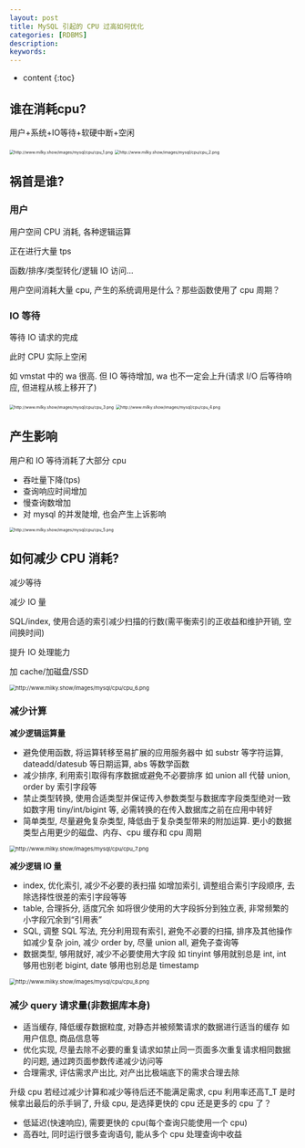 ```yaml
---
layout: post
title: MySQL 引起的 CPU 过高如何优化
categories: [RDBMS]
description: 
keywords: 
---
```


* content
{:toc}


## 谁在消耗cpu?

用户+系统+IO等待+软硬中断+空闲

<img src="http://www.milky.show/images/mysql/cpu/cpu_1.png" alt="http://www.milky.show/images/mysql/cpu/cpu_1.png" style="zoom:50%;" />

<img src="http://www.milky.show/images/mysql/cpu/cpu_2.png" alt="http://www.milky.show/images/mysql/cpu/cpu_2.png" style="zoom:50%;" />

## 祸首是谁?

### 用户

用户空间 CPU 消耗, 各种逻辑运算

正在进行大量 tps

函数/排序/类型转化/逻辑 IO 访问…

用户空间消耗大量 cpu, 产生的系统调用是什么？那些函数使用了 cpu 周期？

### IO 等待

等待 IO 请求的完成

此时 CPU 实际上空闲

如 vmstat 中的 wa 很高. 但 IO 等待增加, wa 也不一定会上升(请求 I/O 后等待响应, 但进程从核上移开了)

<img src="http://www.milky.show/images/mysql/cpu/cpu_3.png" alt="http://www.milky.show/images/mysql/cpu/cpu_3.png" style="zoom:50%;" />

<img src="http://www.milky.show/images/mysql/cpu/cpu_4.png" alt="http://www.milky.show/images/mysql/cpu/cpu_4.png" style="zoom:50%;" />

## 产生影响

用户和 IO 等待消耗了大部分 cpu

-   吞吐量下降(tps)
-   查询响应时间增加
-   慢查询数增加
-   对 mysql 的并发陡增, 也会产生上诉影响

<img src="http://www.milky.show/images/mysql/cpu/cpu_5.png" alt="http://www.milky.show/images/mysql/cpu/cpu_5.png" style="zoom:50%;" />

## 如何减少 CPU 消耗?

减少等待

减少 IO 量

SQL/index, 使用合适的索引减少扫描的行数(需平衡索引的正收益和维护开销, 空间换时间)

提升 IO 处理能力

加 cache/加磁盘/SSD

<img src="http://www.milky.show/images/mysql/cpu/cpu_6.png" alt="http://www.milky.show/images/mysql/cpu/cpu_6.png" style="zoom: 67%;" />

### **减少计算**

**减少逻辑运算量**

-   避免使用函数, 将运算转移至易扩展的应用服务器中 如 substr 等字符运算, dateadd/datesub 等日期运算, abs 等数学函数
-   减少排序, 利用索引取得有序数据或避免不必要排序 如 union all 代替 union, order by 索引字段等
-   禁止类型转换, 使用合适类型并保证传入参数类型与数据库字段类型绝对一致 如数字用 tiny/int/bigint 等, 必需转换的在传入数据库之前在应用中转好
-   简单类型, 尽量避免复杂类型, 降低由于复杂类型带来的附加运算. 更小的数据类型占用更少的磁盘、内存、cpu 缓存和 cpu 周期

<img src="http://www.milky.show/images/mysql/cpu/cpu_7.png" alt="http://www.milky.show/images/mysql/cpu/cpu_7.png" style="zoom: 67%;" />

**减少逻辑 IO 量**

-   index, 优化索引, 减少不必要的表扫描 如增加索引, 调整组合索引字段顺序, 去除选择性很差的索引字段等等
-   table, 合理拆分, 适度冗余 如将很少使用的大字段拆分到独立表, 非常频繁的小字段冗余到“引用表”
-   SQL, 调整 SQL 写法, 充分利用现有索引, 避免不必要的扫描, 排序及其他操作 如减少复杂 join, 减少 order by, 尽量 union all, 避免子查询等
-   数据类型, 够用就好, 减少不必要使用大字段 如 tinyint 够用就别总是 int, int 够用也别老 bigint, date 够用也别总是 timestamp

<img src="http://www.milky.show/images/mysql/cpu/cpu_8.png" alt="http://www.milky.show/images/mysql/cpu/cpu_8.png" style="zoom:67%;" />

### 减少 query 请求量(非数据库本身)

-   适当缓存, 降低缓存数据粒度, 对静态并被频繁请求的数据进行适当的缓存 如用户信息, 商品信息等
-   优化实现, 尽量去除不必要的重复请求如禁止同一页面多次重复请求相同数据的问题, 通过跨页面参数传递减少访问等
-   合理需求, 评估需求产出比, 对产出比极端底下的需求合理去除

升级 cpu 若经过减少计算和减少等待后还不能满足需求, cpu 利用率还高T_T 是时候拿出最后的杀手锏了, 升级 cpu, 是选择更快的 cpu 还是更多的 cpu 了？

-   低延迟(快速响应), 需要更快的 cpu(每个查询只能使用一个 cpu)
-   高吞吐, 同时运行很多查询语句, 能从多个 cpu 处理查询中收益